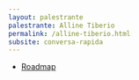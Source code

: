 ```yaml
---
layout: palestrante
palestrante: Alline Tiberio
permalink: /alline-tiberio.html
subsite: conversa-rapida
---
```


* [Roadmap](/conversa-rapida/alline-tiberio-roadmap)
